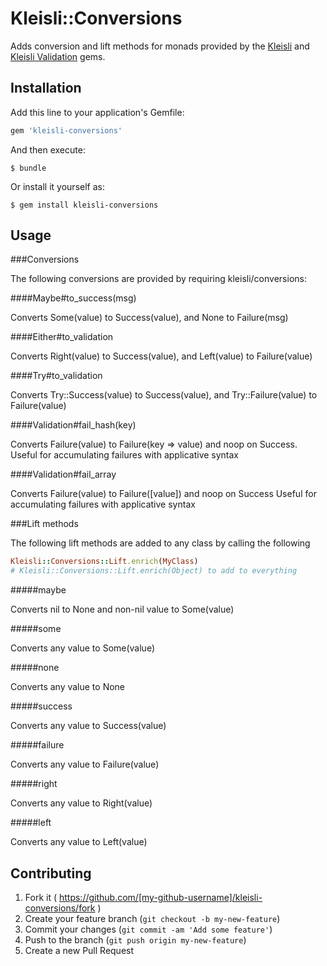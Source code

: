 # Kleisli::Conversions

Adds conversion and lift methods for monads provided by the
[Kleisli](https://github.com/txus/kleisli) and
[Kleisli Validation](https://github.com/beezee/kleisli-validation) gems.

## Installation

Add this line to your application's Gemfile:

```ruby
gem 'kleisli-conversions'
```

And then execute:

    $ bundle

Or install it yourself as:

    $ gem install kleisli-conversions

## Usage

###Conversions

The following conversions are provided by requiring kleisli/conversions:

####Maybe#to_success(msg)

Converts Some(value) to Success(value), and None to Failure(msg)

####Either#to_validation

Converts Right(value) to Success(value), and Left(value) to Failure(value)

####Try#to_validation

Converts Try::Success(value) to Success(value),
and Try::Failure(value) to Failure(value)

####Validation#fail_hash(key)

Converts Failure(value) to Failure(key => value) and noop on Success.
Useful for accumulating failures with applicative syntax

####Validation#fail_array

Converts Failure(value) to Failure([value]) and noop on Success
Useful for accumulating failures with applicative syntax

###Lift methods

The following lift methods are added to any class by calling the following

```ruby
Kleisli::Conversions::Lift.enrich(MyClass)
# Kleisli::Conversions::Lift.enrich(Object) to add to everything
```

####\#maybe

Converts nil to None and non-nil value to Some(value)

####\#some

Converts any value to Some(value)

####\#none

Converts any value to None

####\#success

Converts any value to Success(value)

####\#failure

Converts any value to Failure(value)

####\#right

Converts any value to Right(value)

####\#left

Converts any value to Left(value)

## Contributing

1. Fork it ( https://github.com/[my-github-username]/kleisli-conversions/fork )
2. Create your feature branch (`git checkout -b my-new-feature`)
3. Commit your changes (`git commit -am 'Add some feature'`)
4. Push to the branch (`git push origin my-new-feature`)
5. Create a new Pull Request
